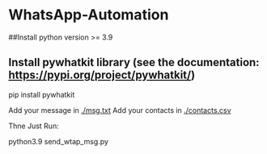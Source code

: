 # WhatsApp-Automation

##Install python version >= 3.9

## Install pywhatkit library (see the documentation: https://pypi.org/project/pywhatkit/)
pip install pywhatkit

Add your message in [./msg.txt](msg.txt)
Add your contacts in [./contacts.csv](contacts.csv)

Thne Just Run:

python3.9 send_wtap_msg.py